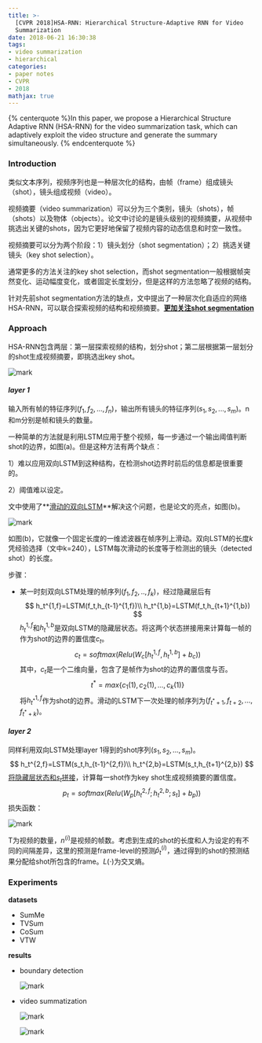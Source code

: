 ```yaml
---
title: >-
  [CVPR 2018]HSA-RNN: Hierarchical Structure-Adaptive RNN for Video
  Summarization
date: 2018-06-21 16:30:38
tags:
- video summarization
- hierarchical
categories:
- paper notes
- CVPR
- 2018
mathjax: true
---
```


{% centerquote %}In this paper, we propose a Hierarchical Structure Adaptive RNN (HSA-RNN) for the video summarization task, which can adaptively exploit the video structure and generate the summary simultaneously. {% endcenterquote %}

<!-- more -->

### Introduction

类似文本序列，视频序列也是一种层次化的结构，由帧（frame）组成镜头（shot），镜头组成视频（video）。

视频摘要（video summarization）可以分为三个类别，镜头（shots），帧（shots）以及物体（objects）。论文中讨论的是镜头级别的视频摘要，从视频中挑选出关键的shots，因为它更好地保留了视频内容的动态信息和时空一致性。

视频摘要可以分为两个阶段：1）镜头划分（shot segmentation）；2）挑选关键镜头（key shot selection）。

通常更多的方法关注的key shot selection，而shot segmentation一般根据帧突然变化、运动幅度变化，或者固定长度划分，但是这样的方法忽略了视频的结构。

针对先前shot segmentation方法的缺点，文中提出了一种层次化自适应的网络HSA-RNN，可以联合探索视频的结构和视频摘要。**<u>更加关注shot segmentation</u>**

### Approach

HSA-RNN包含两层：第一层探索视频的结构，划分shot；第二层根据第一层划分的shot生成视频摘要，即挑选出key shot。

![mark](http://pakzslacd.bkt.clouddn.com/blog/180621/KiEk15cJLI.png?imageslim)

####  *layer 1*

输入所有帧的特征序列$(f_1,f_2,...,f_n)$，输出所有镜头的特征序列$(s_1,s_2,...,s_m)$。n和m分别是帧和镜头的数量。

一种简单的方法就是利用LSTM应用于整个视频，每一步通过一个输出阈值判断shot的边界，如图(a)。但是这种方法有两个缺点：

1）难以应用双向LSTM到这种结构，在检测shot边界时前后的信息都是很重要的。

2）阈值难以设定。

文中使用了**<u>滑动的双向LSTM</u>**解决这个问题，也是论文的亮点，如图(b)。

![mark](http://pakzslacd.bkt.clouddn.com/blog/180621/G207FmiI02.png?imageslim)

如图(b)，它就像一个固定长度的一维滤波器在帧序列上滑动。双向LSTM的长度$k$凭经验选择（文中k=240），LSTM每次滑动的长度等于检测出的镜头（detected shot）的长度。

步骤：

* 某一时刻双向LSTM处理的帧序列$(f_1,f_2,..,f_k)$，经过隐藏层后有
  $$
  h_t^{1,f}=LSTM(f_t,h_{t-1}^{1,f})\\
  h_t^{1,b}=LSTM(f_t,h_{t+1}^{1,b})
  $$
  $h_t^{1,f}$和$h_t^{1,b}$是双向LSTM的隐藏层状态。将这两个状态拼接用来计算每一帧的作为shot的边界的置信度$c_t$。
  $$
  c_t=softmax(Relu(W_c[h_t^{1,f},h_t^{1,b}]+b_c))
  $$
  其中，$c_t$是一个二维向量，包含了是帧作为shot的边界的置信度与否。
  $$
  t^*=max\{c_1(1),c_2(1),...,c_k(1)\}
  $$
  将$h_{t^*}^{1,f}$作为shot的边界。滑动的LSTM下一次处理的帧序列为$(f_{t^*+1},f_{t+2},...,f_{t^*+k})$。

#### *layer 2*

同样利用双向LSTM处理layer 1得到的shot序列$(s_1,s_2,...,s_m)​$。
$$
h_t^{2,f}=LSTM(s_t,h_{t-1}^{2,f})\\
h_t^{2,b}=LSTM(s_t,h_{t+1}^{2,b})
$$
<u>将隐藏层状态和$s_t$拼接</u>，计算每一shot作为key shot生成视频摘要的置信度。
$$
p_t=softmax(Relu(W_p[h_t^{2,f};h_t^{2,b};s_t]+b_p))
$$
损失函数：

![mark](http://pakzslacd.bkt.clouddn.com/blog/180621/8A9dJ8KGik.png?imageslim)

T为视频的数量，$n^{(i)}$是视频的帧数。考虑到生成的shot的长度和人为设定的有不同的间隔差异，这里的预测是frame-level的预测$\hat{p}_t^{(i)}$，通过得到的shot的预测结果分配给shot所包含的frame。$L(\cdot)$为交叉熵。

### Experiments

**datasets**

* SumMe
* TVSum
* CoSum
* VTW

**results**

* boundary detection

  ![mark](http://pakzslacd.bkt.clouddn.com/blog/180621/LIj24fB2Fj.png?imageslim)

* video summatization 

  ![mark](http://pakzslacd.bkt.clouddn.com/blog/180621/f0B3bh76AE.png?imageslim)

  ![mark](http://pakzslacd.bkt.clouddn.com/blog/180621/mbAaFfH1LE.png?imageslim)


